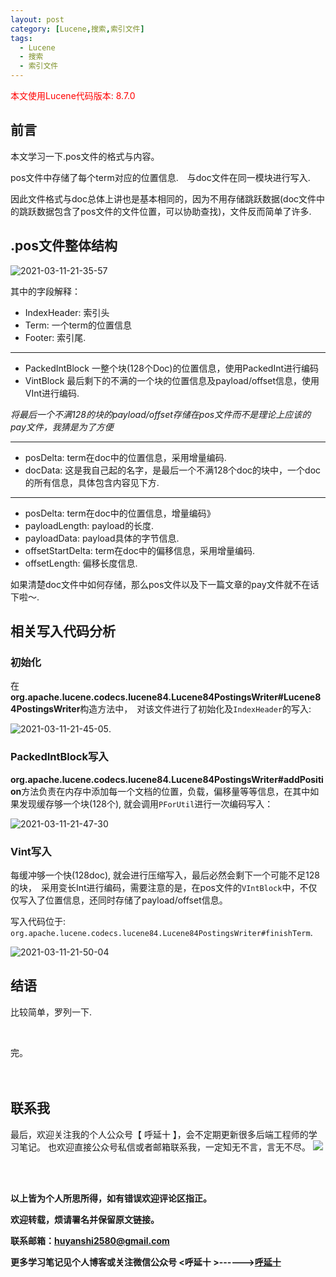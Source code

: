 ```yaml
---
layout: post
category: [Lucene,搜索,索引文件]
tags:
  - Lucene
  - 搜索
  - 索引文件
---
```


<font color="red">本文使用Lucene代码版本: 8.7.0</font>

## 前言

本文学习一下.pos文件的格式与内容。

pos文件中存储了每个term对应的位置信息.　与doc文件在同一模块进行写入.

因此文件格式与doc总体上讲也是基本相同的，因为不用存储跳跃数据(doc文件中的跳跃数据包含了pos文件的文件位置，可以协助查找)，文件反而简单了许多.


## .pos文件整体结构

![2021-03-11-21-35-57](http://img.couplecoders.tech/2021-03-11-21-35-57.png)


其中的字段解释：

* IndexHeader: 索引头
* Term: 一个term的位置信息
* Footer: 索引尾.

---

* PackedIntBlock 一整个块(128个Doc)的位置信息，使用PackedInt进行编码
* VintBlock 最后剩下的不满的一个块的位置信息及payload/offset信息，使用VInt进行编码.

*将最后一个不满128的块的payload/offset存储在pos文件而不是理论上应该的pay文件，我猜是为了方便*

---

* posDelta: term在doc中的位置信息，采用增量编码.
* docData: 这是我自己起的名字，是最后一个不满128个doc的块中，一个doc的所有信息，具体包含内容见下方.


---

* posDelta: term在doc中的位置信息，增量编码》
* payloadLength: payload的长度.
* payloadData: payload具体的字节信息.
* offsetStartDelta: term在doc中的偏移信息，采用增量编码.
* offsetLength: 偏移长度信息.


如果清楚doc文件中如何存储，那么pos文件以及下一篇文章的pay文件就不在话下啦～.

## 相关写入代码分析

### 初始化

在**org.apache.lucene.codecs.lucene84.Lucene84PostingsWriter#Lucene84PostingsWriter**构造方法中，　对该文件进行了初始化及`IndexHeader`的写入:

![2021-03-11-21-45-05](http://img.couplecoders.tech/2021-03-11-21-45-05.png).

### PackedIntBlock写入

**org.apache.lucene.codecs.lucene84.Lucene84PostingsWriter#addPosition**方法负责在内存中添加每一个文档的位置，负载，偏移量等等信息，在其中如果发现缓存够一个块(128个), 就会调用`PForUtil`进行一次编码写入：

![2021-03-11-21-47-30](http://img.couplecoders.tech/2021-03-11-21-47-30.png)

### Vint写入

每缓冲够一个快(128doc), 就会进行压缩写入，最后必然会剩下一个可能不足128的块，　采用变长Int进行编码，需要注意的是，在pos文件的`VIntBlock`中，不仅仅写入了位置信息，还同时存储了payload/offset信息。

写入代码位于: `org.apache.lucene.codecs.lucene84.Lucene84PostingsWriter#finishTerm`.

![2021-03-11-21-50-04](http://img.couplecoders.tech/2021-03-11-21-50-04.png)



## 结语

比较简单，罗列一下.

<br>


完。
<br>
<br>
<br>


## 联系我
最后，欢迎关注我的个人公众号【 呼延十 】，会不定期更新很多后端工程师的学习笔记。
也欢迎直接公众号私信或者邮箱联系我，一定知无不言，言无不尽。
![](http://img.couplecoders.tech/%E6%89%AB%E7%A0%81_%E6%90%9C%E7%B4%A2%E8%81%94%E5%90%88%E4%BC%A0%E6%92%AD%E6%A0%B7%E5%BC%8F-%E6%A0%87%E5%87%86%E8%89%B2%E7%89%88.png)


<br>
<br>




**以上皆为个人所思所得，如有错误欢迎评论区指正。**


**欢迎转载，烦请署名并保留原文链接。**


**联系邮箱：huyanshi2580@gmail.com**


**更多学习笔记见个人博客或关注微信公众号 &lt;呼延十 &gt;------><a href="{{ site.baseurl }}/">呼延十</a>**